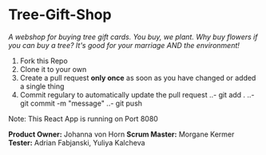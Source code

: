 # Tree-Gift-Shop

*A webshop for buying tree gift cards. You buy, we plant. Why buy flowers if you can buy a tree? It's good for your marriage AND the environment!*

1. Fork this Repo
2. Clone it to your own
3. Create a pull request **only once** as soon as you have changed or added a single thing
4. Commit regulary to automatically update the pull request
..- git add .
..- git commit -m "message"
..- git push

Note: This React App is running on Port 8080

**Product Owner:** Johanna von Horn
**Scrum Master:** Morgane Kermer
**Tester:** Adrian Fabjanski, Yuliya Kalcheva
